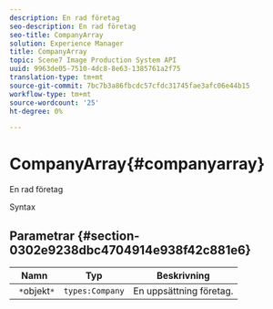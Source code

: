 ```yaml
---
description: En rad företag
seo-description: En rad företag
seo-title: CompanyArray
solution: Experience Manager
title: CompanyArray
topic: Scene7 Image Production System API
uuid: 9963de05-7510-4dc8-8e63-1385761a2f75
translation-type: tm+mt
source-git-commit: 7bc7b3a86fbcdc57cfdc31745fae3afc06e44b15
workflow-type: tm+mt
source-wordcount: '25'
ht-degree: 0%

---
```



# CompanyArray{#companyarray}

En rad företag

Syntax

## Parametrar {#section-0302e9238dbc4704914e938f42c881e6}

| Namn | Typ | Beskrivning |
|---|---|---|
| ` *`objekt`*` | `types:Company` | En uppsättning företag. |

